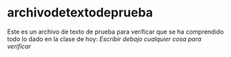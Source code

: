 # archivodetextodeprueba
Este es un archivo de texto de prueba para verificar que se ha comprendido todo lo dado en la clase de hoy:
*Escribir debajo cualquier cosa para verificar* 



